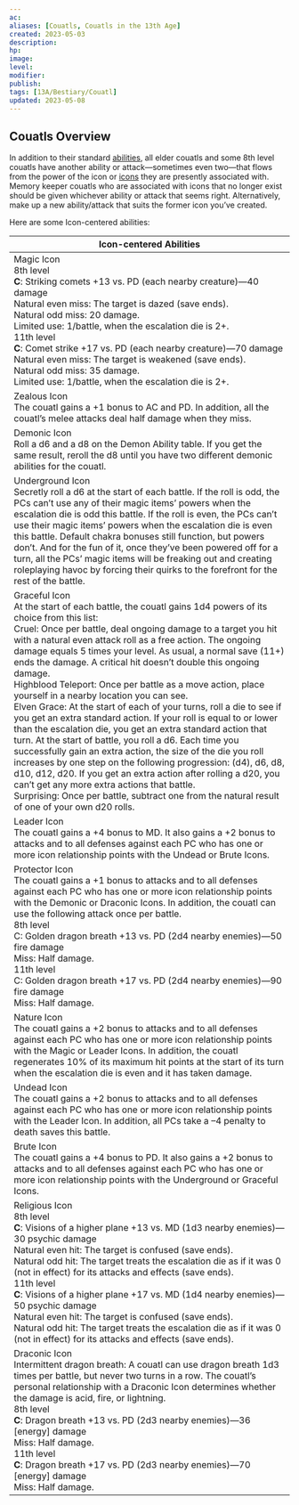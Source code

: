 ```yaml
---
ac: 
aliases: [Couatls, Couatls in the 13th Age]
created: 2023-05-03
description: 
hp: 
image: 
level: 
modifier: 
publish: 
tags: [13A/Bestiary/Couatl]
updated: 2023-05-08
---
```


## Couatls Overview

In addition to their standard [abilities](../../../../Character-Rules/Abilities.md), all elder couatls and some 8th level couatls have another ability or attack—sometimes even two—that flows from the power of the icon or [icons](../../../../Icons/Icons.md) they are presently associated with. Memory keeper couatls who are associated with icons that no longer exist should be given whichever ability or attack that seems right. Alternatively, make up a new ability/attack that suits the former icon you’ve created.

Here are some Icon-centered abilities:

| Icon-centered Abilities 	|  
|---	|  
| Magic Icon<br>8th level<br>**C**: Striking comets +13 vs. PD (each nearby creature)—40 damage<br>Natural even miss: The target is dazed (save ends).<br>Natural odd miss: 20 damage.<br>Limited use: 1/battle, when the escalation die is 2+.<br>11th level<br>**C**: Comet strike +17 vs. PD (each nearby creature)—70 damage<br>Natural even miss: The target is weakened (save ends).<br>Natural odd miss: 35 damage.<br>Limited use: 1/battle, when the escalation die is 2+. 	|  
| Zealous Icon<br>The couatl gains a +1 bonus to AC and PD. In addition, all the couatl’s melee attacks deal half damage when they miss. 	|  
| Demonic Icon<br>Roll a d6 and a d8 on the Demon Ability table. If you get the same result, reroll the d8 until you have two different demonic abilities for the couatl. 	|  
| Underground Icon<br>Secretly roll a d6 at the start of each battle. If the roll is odd, the PCs can’t use any of their magic items’ powers when the escalation die is odd this battle. If the roll is even, the PCs can’t use their magic items’ powers when the escalation die is even this battle. Default chakra bonuses still function, but powers don’t. And for the fun of it, once they’ve been powered off for a turn, all the PCs’ magic items will be freaking out and creating roleplaying havoc by forcing their quirks to the forefront for the rest of the battle. 	|  
| Graceful Icon<br>At the start of each battle, the couatl gains 1d4 powers of its choice from this list:<br>Cruel: Once per battle, deal ongoing damage to a target you hit with a natural even attack roll as a free action. The ongoing damage equals 5 times your level. As usual, a normal save (11+) ends the damage. A critical hit doesn’t double this ongoing damage.<br>Highblood Teleport: Once per battle as a move action, place yourself in a nearby location you can see.<br>Elven Grace: At the start of each of your turns, roll a die to see if you get an extra standard action. If your roll is equal to or lower than the escalation die, you get an extra standard action that turn. At the start of battle, you roll a d6. Each time you successfully gain an extra action, the size of the die you roll increases by one step on the following progression: (d4), d6, d8, d10, d12, d20. If you get an extra action after rolling a d20, you can’t get any more extra actions that battle.<br>Surprising: Once per battle, subtract one from the natural result of one of your own d20 rolls. 	|  
| Leader Icon<br>The couatl gains a +4 bonus to MD. It also gains a +2 bonus to attacks and to all defenses against each PC who has one or more icon relationship points with the Undead or Brute Icons. 	|  
| Protector Icon<br>The couatl gains a +1 bonus to attacks and to all defenses against each PC who has one or more icon relationship points with the Demonic or Draconic Icons. In addition, the couatl can use the following attack once per battle.<br>8th level<br>C: Golden dragon breath +13 vs. PD (2d4 nearby enemies)—50 fire damage<br>Miss: Half damage.<br>11th level<br>C: Golden dragon breath +17 vs. PD (2d4 nearby enemies)—90 fire damage<br>Miss: Half damage. 	|  
| Nature Icon<br>The couatl gains a +2 bonus to attacks and to all defenses against each PC who has one or more icon relationship points with the Magic or Leader Icons. In addition, the couatl regenerates 10% of its maximum hit points at the start of its turn when the escalation die is even and it has taken damage. 	|  
| Undead Icon<br>The couatl gains a +2 bonus to attacks and to all defenses against each PC who has one or more icon relationship points with the Leader Icon. In addition, all PCs take a –4 penalty to death saves this battle. 	|  
| Brute Icon<br>The couatl gains a +4 bonus to PD. It also gains a +2 bonus to attacks and to all defenses against each PC who has one or more icon relationship points with the Underground or Graceful Icons. 	|  
| Religious Icon<br>8th level<br>**C**: Visions of a higher plane +13 vs. MD (1d3 nearby enemies)—30 psychic damage<br>Natural even hit: The target is confused (save ends).<br>Natural odd hit: The target treats the escalation die as if it was 0 (not in effect) for its attacks and effects (save ends).<br>11th level<br>**C**: Visions of a higher plane +17 vs. MD (1d4 nearby enemies)—50 psychic damage<br>Natural even hit: The target is confused (save ends).<br>Natural odd hit: The target treats the escalation die as if it was 0 (not in effect) for its attacks and effects (save ends). 	|  
| Draconic Icon<br>Intermittent dragon breath: A couatl can use dragon breath 1d3 times per battle, but never two turns in a row. The couatl’s personal relationship with a Draconic Icon determines whether the damage is acid, fire, or lightning.<br>8th level<br>**C**: Dragon breath +13 vs. PD (2d3 nearby enemies)—36 [energy] damage<br>Miss: Half damage.<br>11th level<br>**C**: Dragon breath +17 vs. PD (2d3 nearby enemies)—70 [energy] damage<br>Miss: Half damage. 	|
